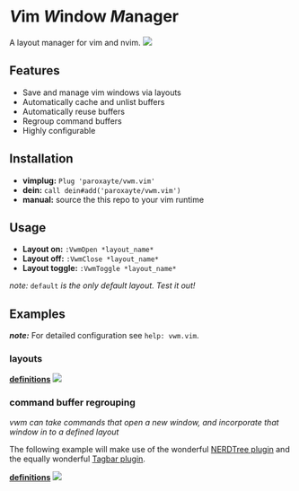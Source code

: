 # *V*im *W*indow *M*anager

A layout manager for vim and nvim.
![](https://gist.githubusercontent.com/paroxayte/003aa6e0925ae601e4febb607710a3c5/raw/4abe97a75ab5a19b114d011226344b4a40fce716/default.gif)

## Features

* Save and manage vim windows via layouts
* Automatically cache and unlist buffers
* Automatically reuse buffers
* Regroup command buffers
* Highly configurable

## Installation

* **vimplug:** `Plug 'paroxayte/vwm.vim'`
* **dein:** `call dein#add('paroxayte/vwm.vim')`
* **manual:** source the this repo to your vim runtime

## Usage

* **Layout on:**      `:VwmOpen *layout_name*`
* **Layout off:**     `:VwmClose *layout_name*`
* **Layout toggle:**  `:VwmToggle *layout_name*`

*note:* `default` *is the only default layout. Test it out!*

## Examples

**_note:_** For detailed configuration see `help: vwm.vim`.
### layouts
**[definitions](https://gist.githubusercontent.com/paroxayte/003aa6e0925ae601e4febb607710a3c5/raw/4abe97a75ab5a19b114d011226344b4a40fce716/layouts.vim)**
![](https://gist.githubusercontent.com/paroxayte/003aa6e0925ae601e4febb607710a3c5/raw/4abe97a75ab5a19b114d011226344b4a40fce716/layouts.gif)

### command buffer regrouping
*vwm can take commands that open a new window, and incorporate that window in to a defined layout*

The following example will make use of the wonderful [NERDTree plugin](https://github.com/scrooloose/nerdtree) and the equally wonderful [Tagbar plugin](https://github.com/majutsushi/tagbar).

**[definitions](https://gist.githubusercontent.com/paroxayte/003aa6e0925ae601e4febb607710a3c5/raw/4abe97a75ab5a19b114d011226344b4a40fce716/dev_panel.vim)**
![](https://gist.githubusercontent.com/paroxayte/003aa6e0925ae601e4febb607710a3c5/raw/4abe97a75ab5a19b114d011226344b4a40fce716/bufsteal.gif)
